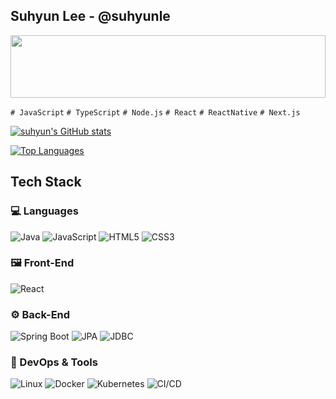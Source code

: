 ## Suhyun Lee - @suhyunle

<div>

<div align="center">


<a href="https://www.gitanimals.org/en_US?utm_medium=image&utm_source=suhyunle&utm_content=line">
  <img src="https://render.gitanimals.org/lines/suhyunle?pet-id=23" width="100%" height="100"/>
</a>
  
</div>

`# JavaScript` `# TypeScript` `# Node.js` `# React` `# ReactNative` `# Next.js`


[![suhyun's GitHub stats](https://github-readme-stats.vercel.app/api?username=suhyunle&show_icons=true&theme=react&hide=issues,contribs)](https://github.com/anuraghazra/github-readme-stats)

[![Top Languages](https://github-readme-stats.vercel.app/api/top-langs/?username=suhyunle&layout=compact&theme=react&hide=ejs,dockerfile,docker,batchfile)](https://github.com/anuraghazra/github-readme-stats)

</div>

##  Tech Stack

### 💻 Languages
![Java](https://img.shields.io/badge/Java-007396?style=for-the-badge&logo=openjdk&logoColor=white)
![JavaScript](https://img.shields.io/badge/JavaScript-F7DF1E?style=for-the-badge&logo=javascript&logoColor=black)
![HTML5](https://img.shields.io/badge/HTML5-E34F26?style=for-the-badge&logo=html5&logoColor=white)
![CSS3](https://img.shields.io/badge/CSS3-1572B6?style=for-the-badge&logo=css3&logoColor=white)

### 🖼️ Front-End
![React](https://img.shields.io/badge/React-61DAFB?style=for-the-badge&logo=react&logoColor=black)

### ⚙️ Back-End
![Spring Boot](https://img.shields.io/badge/Spring_Boot-6DB33F?style=for-the-badge&logo=springboot&logoColor=white)
![JPA](https://img.shields.io/badge/JPA-59666C?style=for-the-badge&logo=hibernate&logoColor=white)
![JDBC](https://img.shields.io/badge/JDBC-00618A?style=for-the-badge)

### 🐧 DevOps & Tools
![Linux](https://img.shields.io/badge/Linux-FCC624?style=for-the-badge&logo=linux&logoColor=black)
![Docker](https://img.shields.io/badge/Docker-2496ED?style=for-the-badge&logo=docker&logoColor=white)
![Kubernetes](https://img.shields.io/badge/Kubernetes-326CE5?style=for-the-badge&logo=kubernetes&logoColor=white)
![CI/CD](https://img.shields.io/badge/CI/CD-0A0A0A?style=for-the-badge&logo=githubactions&logoColor=white)

</div>
<br/>
